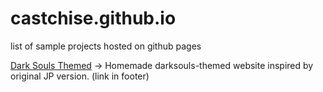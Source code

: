 # castchise.github.io
list of sample projects hosted on github pages

[Dark Souls Themed](https://castchise.github.io/ds/index.html) -> Homemade darksouls-themed website inspired by original JP version. (link in footer)
